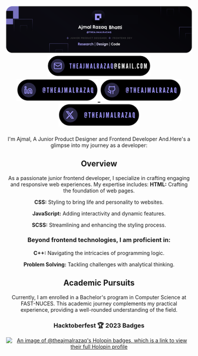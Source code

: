 <h1 align="center">
	<img src="/git.svg"/>
	 <a href="mailto:theajmalrazaq@gmail.com" target="blank"><img src="email.svg" width="280px"/> </a>
	 <a href="https://www.linkedin.com/in/theajmalrazaq/"><img src="link.svg" width="220px"/> </a>
	 <a href="https;//github.com/theajmalrazaq"><img src="gitx.svg" width="220px"/> </a>
	 <a href="https://x.com/theajmalrazaq"><img src="x.svg" width="220px"/> </a>
</h1>
 





	
<div align="center">

I'm Ajmal, A Junior Product Designer and Frontend Developer And.Here's a glimpse into my journey as a developer:

## Overview

As a passionate junior frontend developer, I specialize in crafting engaging and responsive web experiences. My expertise includes:
**HTML:** Crafting the foundation of web pages.

**CSS:** Styling to bring life and personality to websites.

**JavaScript:** Adding interactivity and dynamic features.

**SCSS:** Streamlining and enhancing the styling process.




### Beyond frontend technologies, I am proficient in:

**C++:** Navigating the intricacies of programming logic.

**Problem Solving:** Tackling challenges with analytical thinking.

## Academic Pursuits

Currently, I am enrolled in a Bachelor's program in Computer Science at FAST-NUCES. This academic journey complements my practical experience, providing a well-rounded understanding of the field.

 
<h3>Hacktoberfest 🏆 2023 Badges</h3>
	
[![An image of @theajmalrazaq's Holopin badges, which is a link to view their full Holopin profile](https://holopin.me/theajmalrazaq)](https://holopin.io/@theajmalrazaq)

</div>
